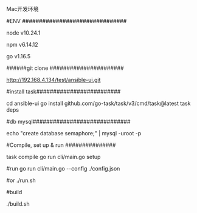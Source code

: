 Mac开发环境


#ENV  ###############################

node v10.24.1

npm  v6.14.12

go   v1.16.5


######git clone ######################

http://192.168.4.134/test/ansible-ui.git

#install task#########################

cd ansible-ui
go install github.com/go-task/task/v3/cmd/task@latest
task deps

#db mysql#############################


echo "create database semaphore;" | mysql -uroot -p

#Compile, set up & run ###############

task compile
go run cli/main.go setup

#run
go run cli/main.go --config ./config.json

#or
./run.sh

#build

./build.sh
